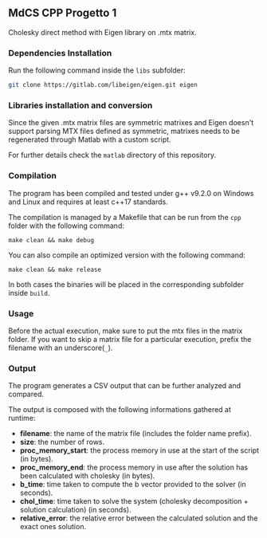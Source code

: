 ## MdCS CPP Progetto 1
Cholesky direct method with Eigen library on .mtx matrix.

### Dependencies Installation
Run the following command inside the `libs` subfolder:

```sh
git clone https://gitlab.com/libeigen/eigen.git eigen
```

### Libraries installation and conversion
Since the given .mtx matrix files are symmetric matrixes and Eigen doesn't support parsing MTX files defined as symmetric, matrixes needs to be regenerated through Matlab with a custom script.

For further details check the `matlab` directory of this repository.

### Compilation
The program has been compiled and tested under g++ v9.2.0 on Windows and Linux and requires at least c++17 standards.

The compilation is managed by a Makefile that can be run from the `cpp` folder with the following command:
```
make clean && make debug
```

You can also compile an optimized version with the following command:
```
make clean && make release
```

In both cases the binaries will be placed in the corresponding subfolder inside `build`.

### Usage
Before the actual execution, make sure to put the mtx files in the matrix folder. If you want to skip a matrix file for a particular execution, prefix the filename with an underscore(`_`).

### Output
The program generates a CSV output that can be further analyzed and compared.

The output is composed with the following informations gathered at runtime:
- **filename**: the name of the matrix file (includes the folder name prefix).
- **size**: the number of rows.
- **proc_memory_start**: the process memory in use at the start of the script (in bytes).
- **proc_memory_end**: the process memory in use after the solution has been calculated with cholesky (in bytes).
- **b_time**: time taken to compute the b vector provided to the solver (in seconds).
- **chol_time**: time taken to solve the system (cholesky decomposition + solution calculation) (in seconds).
- **relative_error**: the relative error between the calculated solution and the exact ones solution.

